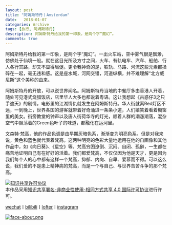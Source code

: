 ```yaml
---
layout: post
title: "阿姆斯特丹丨Amsterdam"
date:   2018-01-07
categories: Archive
tags: [旅行, 阿姆斯特丹]
description: 阿姆斯特丹给我的第一印象，是两个字“魔幻”。
comments: true
---
```


阿姆斯特丹给我的第一印象，是两个字“魔幻”。一出火车站，空中雾气很是飘渺，仿佛处于仙境一般。就在这目光所及方寸之间，火车、有轨电车、汽车、船舶、行人各行其路，却又不显得局促。更令我神奇的是，铁轨、马路、河流这些元素都揉碎在一起，毫无违和感。这是座水城，河网交错，河道纵横，并不难理解“北方威尼斯”这个美称的由来。

阿姆斯特丹的开放，可以说世界闻名。阿姆斯特丹当地的中餐厅多由香港人开着，随处可见港式烧腊饭店，店里华人大多也都说着粤语。这让我想起《古惑仔3之只手遮天》的剧情，电影里的江湖情仇就发生在阿姆斯特丹。华人街就离Red灯区不远，一到晚上，世界各国的游客就带着好奇涌进一条条小道，人们嬉笑着看着橱窗里的美女。街旁教堂的钟声以及唐人街荷华寺的灯光，顺着人群的潮涨潮落，混杂空气中飘荡着的Green色叶子的味道，都融化在运河里。

文森特·梵高，他的作品色调是由早期灰暗色系，渐渐变为明亮色系。但是对我来说，黄色和蓝色就代表着梵高。这两种明亮的色彩大量地运用在他的自画像和其他作品中，如《向日葵》、《星空》等。梵高穷困潦倒、沉闷、自闭、孤僻，一生都在痛苦地证明自己有在好好的活着。我们都爱梵高，不仅仅因为他是天才，更是因为我们每个人的心中都有这样一个梵高，抑郁、内向、自卑、爱慕而不得。可以这么说，我们爱的不是患上精神病的梵高，而是一个与自己、与世界苦苦斗争的那个梵高。


<a rel="license" href="http://creativecommons.org/licenses/by-nc-sa/4.0/"><img alt="知识共享许可协议" style="border-width:0" src="https://i.creativecommons.org/l/by-nc-sa/4.0/88x31.png" /></a><br />本作品采用<a rel="license" href="http://creativecommons.org/licenses/by-nc-sa/4.0/">知识共享署名-非商业性使用-相同方式共享 4.0 国际许可协议</a>进行许可。

[wechat](http://mp.weixin.qq.com/s?__biz=MzIxMTM4NTM0Nw==&mid=100000449&idx=1&sn=0b1c290b2253f7c71fbcf8cafd946a3f&chksm=17576fad2020e6bba7ce49ba5a5e8affabb8ffb9a37afe25a4d070d3abc88b65b5f004da6fc3#rd)丨[bilibili](https://space.bilibili.com/5041218/#/)丨[lofter](http://thentrue.lofter.com)丨[instagram](https://www.instagram.com/thentrue001/)

[![face-about.png](https://i.loli.net/2018/07/20/5b5189a0488a6.png)](https://i.loli.net/2018/07/20/5b5189a0488a6.png)
